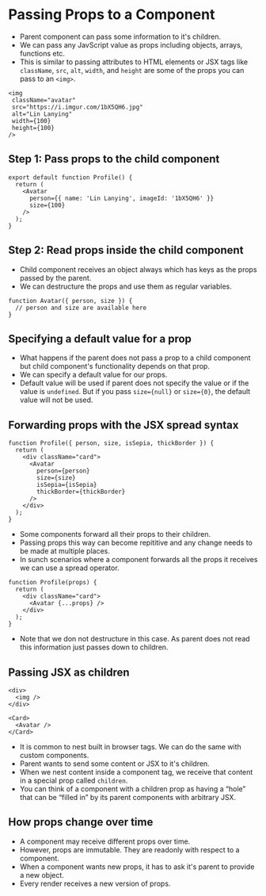 # Passing Props to a Component

- Parent component can pass some information to it's children.
- We can pass any JavScript value as props including objects, arrays, functions etc.
- This is similar to passing attributes to HTML elements or JSX tags like `className`, `src`, `alt`, `width`, and `height` are some of the props you can pass to an `<img>`.

```tsx
<img
 className="avatar"
 src="https://i.imgur.com/1bX5QH6.jpg"
 alt="Lin Lanying"
 width={100}
 height={100}
/>
```

## Step 1: Pass props to the child component 

```tsx
export default function Profile() {
  return (
    <Avatar
      person={{ name: 'Lin Lanying', imageId: '1bX5QH6' }}
      size={100}
    />
  );
}
```

## Step 2: Read props inside the child component 

- Child component receives an object always which has keys as the props passed by the parent.
- We can destructure the props and use them as regular variables.

```tsx
function Avatar({ person, size }) {
  // person and size are available here
}
```


## Specifying a default value for a prop 

- What happens if the parent does not pass a prop to a child component but child component's functionality depends on that prop.
- We can specify a default value for our props.
- Default value will be used if parent does not specify the value or if the value is `undefined`. But if you pass `size={null}` or `size={0}`, the default value will not be used.


## Forwarding props with the JSX spread syntax 

```tsx
function Profile({ person, size, isSepia, thickBorder }) {
  return (
    <div className="card">
      <Avatar
        person={person}
        size={size}
        isSepia={isSepia}
        thickBorder={thickBorder}
      />
    </div>
  );
}
```
- Some components forward all their props to their children.
- Passing props this way can become repititive and any change needs to be made at multiple places.
- In sunch scenarios where a component forwards all the props it receives we can use a spread operator.

```tsx
function Profile(props) {
  return (
    <div className="card">
      <Avatar {...props} />
    </div>
  );
}
```
- Note that we don not destructure in this case. As parent does not read this information just passes down to children.


## Passing JSX as children 

```tsx
<div>
  <img />
</div>

<Card>
  <Avatar />
</Card>
```

- It is common to nest built in browser tags. We can do the same with custom components.
- Parent wants to send some content or JSX to it's children.
- When we nest content inside a component tag, we receive that content in a special prop called `children`.
- You can think of a component with a children prop as having a “hole” that can be “filled in” by its parent components with arbitrary JSX.


## How props change over time 

- A component may receive different props over time.
- However, props are immutable. They are readonly with respect to a component.
- When a component wants new props, it has to ask it's parent to provide a new object.
- Every render receives a new version of props.

